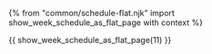 {% from "common/schedule-flat.njk" import show_week_schedule_as_flat_page with context %}

{{ show_week_schedule_as_flat_page(11) }}